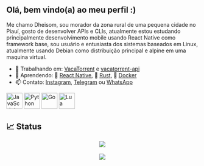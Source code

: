 ## Olá, bem vindo(a) ao meu perfil :)

Me chamo Dheisom, sou morador da zona rural de uma pequena cidade no Piauí,
gosto de desenvolver APIs e CLIs, atualmente estou estudando principalmente
desenvolvimento mobile usando React Native como framework base,
sou usuário e entusiasta dos sistemas baseados em Linux, atualmente usando
Debian como distribuição principal e alpine em uma maquina virtual.

  - 🔭 Trabalhando em: [VacaTorrent] e [vacatorrent-api]
  - 🌱 Aprendendo: 📱 [React Native], 🦀 [Rust], 🐋 [Docker]
  - 📫 Contato: [Instagram], [Telegram] ou [WhatsApp]


<div>
  <img alt="JavaScript" width=42 height=42 src="https://cdn.jsdelivr.net/gh/devicons/devicon/icons/javascript/javascript-original.svg" />
  <img alt="Python" width=42 height=42 src="https://cdn.jsdelivr.net/gh/devicons/devicon/icons/python/python-original.svg" />
  <img alt="Go" width=42 height=42 src="https://cdn.jsdelivr.net/gh/devicons/devicon/icons/go/go-original-wordmark.svg" />
  <img alt="Lua" width=42 height=42 src="https://cdn.jsdelivr.net/gh/devicons/devicon/icons/lua/lua-original-wordmark.svg" />
</div>


## &#x1f4c8; Status

<div align='center'>
  <img src='https://github-readme-stats.vercel.app/api?username=dheisom&show_icons=true&line_height=27&count_private=true&theme=dracula&locale=pt-br' />
</div>
<br/>
<div align='center'>
  <img src='https://github-readme-stats.vercel.app/api/top-langs/?username=dheisom&langs_count=10&layout=compact&hide=vim%20script&theme=dracula&locale=pt-br' />
</div>

<!-- Links -->
[VacaTorrent]: <https://github.com/dheisom/vacatorrent>
[vacatorrent-api]: <https://github.com/dheisom/vacatorrent-api>
[React Native]: <https://reactnative.dev>
[Docker]: <https://www.docker.com/>
[Rust]: <https://www.rust-lang.org>
[Instagram]: <https://instagram.com/dheisomgomes>
[Telegram]: <https://t.me/dheisomgomes>
[WhatsApp]: <https://wa.me/qr/S3T7RDJPBZOSH1>

